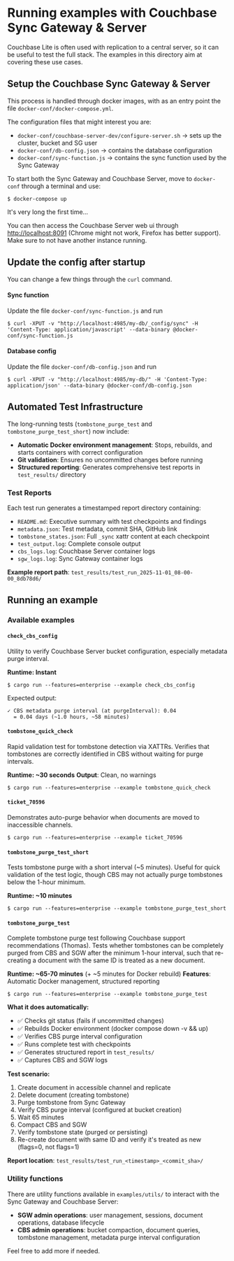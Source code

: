 # Running examples with Couchbase Sync Gateway & Server

Couchbase Lite is often used with replication to a central server, so it can be useful to test the full stack.
The examples in this directory aim at covering these use cases.

## Setup the Couchbase Sync Gateway & Server

This process is handled through docker images, with as an entry point the file `docker-conf/docker-compose.yml`.

The configuration files that might interest you are:
- `docker-conf/couchbase-server-dev/configure-server.sh` -> sets up the cluster, bucket and SG user
- `docker-conf/db-config.json` -> contains the database configuration
- `docker-conf/sync-function.js` -> contains the sync function used by the Sync Gateway

To start both the Sync Gateway and Couchbase Server, move to `docker-conf` through a terminal and use:

```shell
$ docker-compose up
```

It's very long the first time...

You can then access the Couchbase Server web ui through [http://localhost:8091](http://localhost:8091) (Chrome might not work, Firefox has better support).
Make sure to not have another instance running.

## Update the config after startup

You can change a few things through the `curl` command.

#### Sync function

Update the file `docker-conf/sync-function.js` and run
```shell
$ curl -XPUT -v "http://localhost:4985/my-db/_config/sync" -H 'Content-Type: application/javascript' --data-binary @docker-conf/sync-function.js
```

#### Database config

Update the file `docker-conf/db-config.json` and run

```shell
$ curl -XPUT -v "http://localhost:4985/my-db/" -H 'Content-Type: application/json' --data-binary @docker-conf/db-config.json
```

## Automated Test Infrastructure

The long-running tests (`tombstone_purge_test` and `tombstone_purge_test_short`) now include:

- **Automatic Docker environment management**: Stops, rebuilds, and starts containers with correct configuration
- **Git validation**: Ensures no uncommitted changes before running
- **Structured reporting**: Generates comprehensive test reports in `test_results/` directory

### Test Reports

Each test run generates a timestamped report directory containing:
- `README.md`: Executive summary with test checkpoints and findings
- `metadata.json`: Test metadata, commit SHA, GitHub link
- `tombstone_states.json`: Full `_sync` xattr content at each checkpoint
- `test_output.log`: Complete console output
- `cbs_logs.log`: Couchbase Server container logs
- `sgw_logs.log`: Sync Gateway container logs

**Example report path**: `test_results/test_run_2025-11-01_08-00-00_8db78d6/`

## Running an example

### Available examples

#### `check_cbs_config`
Utility to verify Couchbase Server bucket configuration, especially metadata purge interval.

**Runtime: Instant**

```shell
$ cargo run --features=enterprise --example check_cbs_config
```

Expected output:
```
✓ CBS metadata purge interval (at purgeInterval): 0.04
  = 0.04 days (~1.0 hours, ~58 minutes)
```

#### `tombstone_quick_check`
Rapid validation test for tombstone detection via XATTRs. Verifies that tombstones are correctly identified in CBS without waiting for purge intervals.

**Runtime: ~30 seconds**
**Output**: Clean, no warnings

```shell
$ cargo run --features=enterprise --example tombstone_quick_check
```

#### `ticket_70596`
Demonstrates auto-purge behavior when documents are moved to inaccessible channels.

```shell
$ cargo run --features=enterprise --example ticket_70596
```

#### `tombstone_purge_test_short`
Tests tombstone purge with a short interval (~5 minutes). Useful for quick validation of the test logic, though CBS may not actually purge tombstones below the 1-hour minimum.

**Runtime: ~10 minutes**

```shell
$ cargo run --features=enterprise --example tombstone_purge_test_short
```

#### `tombstone_purge_test`
Complete tombstone purge test following Couchbase support recommendations (Thomas). Tests whether tombstones can be completely purged from CBS and SGW after the minimum 1-hour interval, such that re-creating a document with the same ID is treated as a new document.

**Runtime: ~65-70 minutes** (+ ~5 minutes for Docker rebuild)
**Features**: Automatic Docker management, structured reporting

```shell
$ cargo run --features=enterprise --example tombstone_purge_test
```

**What it does automatically:**
- ✅ Checks git status (fails if uncommitted changes)
- ✅ Rebuilds Docker environment (docker compose down -v && up)
- ✅ Verifies CBS purge interval configuration
- ✅ Runs complete test with checkpoints
- ✅ Generates structured report in `test_results/`
- ✅ Captures CBS and SGW logs

**Test scenario:**
1. Create document in accessible channel and replicate
2. Delete document (creating tombstone)
3. Purge tombstone from Sync Gateway
4. Verify CBS purge interval (configured at bucket creation)
5. Wait 65 minutes
6. Compact CBS and SGW
7. Verify tombstone state (purged or persisting)
8. Re-create document with same ID and verify it's treated as new (flags=0, not flags=1)

**Report location**: `test_results/test_run_<timestamp>_<commit_sha>/`

### Utility functions

There are utility functions available in `examples/utils/` to interact with the Sync Gateway and Couchbase Server:
- **SGW admin operations**: user management, sessions, document operations, database lifecycle
- **CBS admin operations**: bucket compaction, document queries, tombstone management, metadata purge interval configuration

Feel free to add more if needed.
